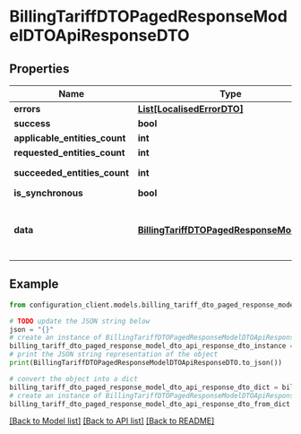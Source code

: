 # BillingTariffDTOPagedResponseModelDTOApiResponseDTO


## Properties

Name | Type | Description | Notes
------------ | ------------- | ------------- | -------------
**errors** | [**List[LocalisedErrorDTO]**](LocalisedErrorDTO.md) |  | [optional] 
**success** | **bool** |  | [optional] 
**applicable_entities_count** | **int** |  | [optional] 
**requested_entities_count** | **int** |  | [optional] 
**succeeded_entities_count** | **int** |  | [optional] [readonly] 
**is_synchronous** | **bool** |  | [optional] 
**data** | [**BillingTariffDTOPagedResponseModelDTO**](BillingTariffDTOPagedResponseModelDTO.md) | The updated entity in case of modifications or creation | [optional] 

## Example

```python
from configuration_client.models.billing_tariff_dto_paged_response_model_dto_api_response_dto import BillingTariffDTOPagedResponseModelDTOApiResponseDTO

# TODO update the JSON string below
json = "{}"
# create an instance of BillingTariffDTOPagedResponseModelDTOApiResponseDTO from a JSON string
billing_tariff_dto_paged_response_model_dto_api_response_dto_instance = BillingTariffDTOPagedResponseModelDTOApiResponseDTO.from_json(json)
# print the JSON string representation of the object
print(BillingTariffDTOPagedResponseModelDTOApiResponseDTO.to_json())

# convert the object into a dict
billing_tariff_dto_paged_response_model_dto_api_response_dto_dict = billing_tariff_dto_paged_response_model_dto_api_response_dto_instance.to_dict()
# create an instance of BillingTariffDTOPagedResponseModelDTOApiResponseDTO from a dict
billing_tariff_dto_paged_response_model_dto_api_response_dto_from_dict = BillingTariffDTOPagedResponseModelDTOApiResponseDTO.from_dict(billing_tariff_dto_paged_response_model_dto_api_response_dto_dict)
```
[[Back to Model list]](../README.md#documentation-for-models) [[Back to API list]](../README.md#documentation-for-api-endpoints) [[Back to README]](../README.md)


